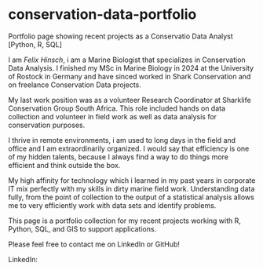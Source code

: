 # conservation-data-portfolio
Portfolio page showing recent projects as a Conservatio Data Analyst [Python, R, SQL]

I am *Felix Hinsch*, i am a Marine Biologist that specializes in Conservation Data Analysis. 
I finished my MSc in Marine Biology in 2024 at the University of Rostock in Germany and have sinced worked in Shark Conservation
and on freelance Conservation Data projects. 

My last work position was as a volunteer Research Coordinator at Sharklife Conservation Group South Africa. This role included hands on data collection and volunteer in field work
as well as data analysis for conservation purposes.

I thrive in remote environments, i am used to long days in the field and office and I am extraordinarily organized. I would say that efficiency is one of my hidden talents,
because I always find a way to do things more efficient and think outside the box.

My high affinity for technology which i learned in my past years in corporate IT mix perfectly with my skills in dirty marine field work. 
Understanding data fully, from the point of collection to the output of a statistical analysis allows me to very efficiently work with data sets and identify problems.

This page is a portfolio collection for my recent projects working with R, Python, SQL, and GIS to support applications.

Please feel free to contact me on LinkedIn or GitHub!

LinkedIn: 
